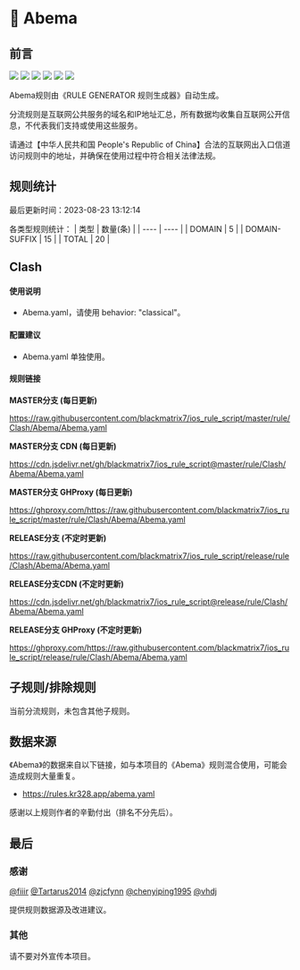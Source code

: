 # 🧸 Abema

## 前言

![](https://shields.io/badge/-移除重复规则-ff69b4) ![](https://shields.io/badge/-DOMAIN与DOMAIN--SUFFIX合并-green) ![](https://shields.io/badge/-DOMAIN--SUFFIX间合并-critical) ![](https://shields.io/badge/-DOMAIN与DOMAIN--KEYWORD合并-9cf) ![](https://shields.io/badge/-DOMAIN--SUFFIX与DOMAIN--KEYWORD合并-blue) ![](https://shields.io/badge/-IP--CIDR(6)合并-blueviolet) 

Abema规则由《RULE GENERATOR 规则生成器》自动生成。

分流规则是互联网公共服务的域名和IP地址汇总，所有数据均收集自互联网公开信息，不代表我们支持或使用这些服务。

请通过【中华人民共和国 People's Republic of China】合法的互联网出入口信道访问规则中的地址，并确保在使用过程中符合相关法律法规。

## 规则统计

最后更新时间：2023-08-23 13:12:14

各类型规则统计：
| 类型 | 数量(条)  | 
| ---- | ----  |
| DOMAIN | 5  | 
| DOMAIN-SUFFIX | 15  | 
| TOTAL | 20  | 


## Clash 

#### 使用说明
- Abema.yaml，请使用 behavior: "classical"。

#### 配置建议
- Abema.yaml 单独使用。

#### 规则链接
**MASTER分支 (每日更新)**

https://raw.githubusercontent.com/blackmatrix7/ios_rule_script/master/rule/Clash/Abema/Abema.yaml

**MASTER分支 CDN (每日更新)**

https://cdn.jsdelivr.net/gh/blackmatrix7/ios_rule_script@master/rule/Clash/Abema/Abema.yaml

**MASTER分支 GHProxy (每日更新)**

https://ghproxy.com/https://raw.githubusercontent.com/blackmatrix7/ios_rule_script/master/rule/Clash/Abema/Abema.yaml

**RELEASE分支 (不定时更新)**

https://raw.githubusercontent.com/blackmatrix7/ios_rule_script/release/rule/Clash/Abema/Abema.yaml

**RELEASE分支CDN (不定时更新)**

https://cdn.jsdelivr.net/gh/blackmatrix7/ios_rule_script@release/rule/Clash/Abema/Abema.yaml

**RELEASE分支 GHProxy (不定时更新)**

https://ghproxy.com/https://raw.githubusercontent.com/blackmatrix7/ios_rule_script/release/rule/Clash/Abema/Abema.yaml

## 子规则/排除规则


当前分流规则，未包含其他子规则。

## 数据来源

《Abema》的数据来自以下链接，如与本项目的《Abema》规则混合使用，可能会造成规则大量重复。

- https://rules.kr328.app/abema.yaml


感谢以上规则作者的辛勤付出（排名不分先后）。

## 最后

### 感谢

[@fiiir](https://github.com/fiiir) [@Tartarus2014](https://github.com/Tartarus2014) [@zjcfynn](https://github.com/zjcfynn) [@chenyiping1995](https://github.com/chenyiping1995) [@vhdj](https://github.com/vhdj)

提供规则数据源及改进建议。

### 其他

请不要对外宣传本项目。